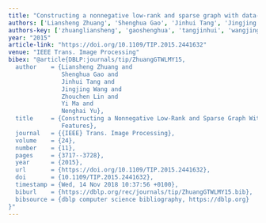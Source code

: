 ```yaml
---
title: "Constructing a nonnegative low-rank and sparse graph with data-adaptive features"
authors: ['Liansheng Zhuang', 'Shenghua Gao', 'Jinhui Tang', 'Jingjing Wang', 'Zhouchen Lin', 'Yi Ma 0001', 'Nenghai Yu']
authors-key: ['zhuangliansheng', 'gaoshenghua', 'tangjinhui', 'wangjingjing', 'linzhouchen', 'mayi', 'yunenghai']
year: "2015"
article-link: "https://doi.org/10.1109/TIP.2015.2441632"
venue: "IEEE Trans. Image Processing"
bibex: "@article{DBLP:journals/tip/ZhuangGTWLMY15,
  author    = {Liansheng Zhuang and
               Shenghua Gao and
               Jinhui Tang and
               Jingjing Wang and
               Zhouchen Lin and
               Yi Ma and
               Nenghai Yu},
  title     = {Constructing a Nonnegative Low-Rank and Sparse Graph With Data-Adaptive
               Features},
  journal   = {{IEEE} Trans. Image Processing},
  volume    = {24},
  number    = {11},
  pages     = {3717--3728},
  year      = {2015},
  url       = {https://doi.org/10.1109/TIP.2015.2441632},
  doi       = {10.1109/TIP.2015.2441632},
  timestamp = {Wed, 14 Nov 2018 10:37:56 +0100},
  biburl    = {https://dblp.org/rec/journals/tip/ZhuangGTWLMY15.bib},
  bibsource = {dblp computer science bibliography, https://dblp.org}
}"
---
```


